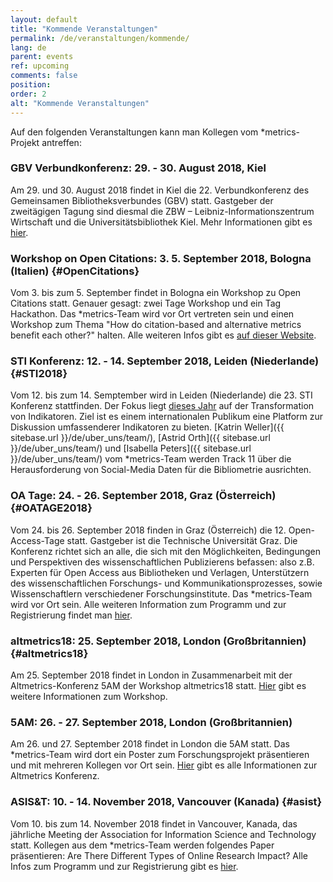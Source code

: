 ```yaml
---
layout: default
title: "Kommende Veranstaltungen"
permalink: /de/veranstaltungen/kommende/
lang: de
parent: events
ref: upcoming
comments: false
position:
order: 2
alt: "Kommende Veranstaltungen"
---
```

<!-- Start editing content here-->

Auf den folgenden Veranstaltungen kann man Kollegen vom \*metrics-Projekt antreffen:

### GBV Verbundkonferenz: 29. - 30. August 2018, Kiel 
Am 29. und 30. August 2018 findet in Kiel die 22. Verbundkonferenz des Gemeinsamen Bibliotheksverbundes (GBV) statt. Gastgeber der zweitägigen Tagung sind diesmal die ZBW – Leibniz-Informationszentrum Wirtschaft und die Universitätsbibliothek Kiel. Mehr Informationen gibt es [hier](https://verbundkonferenz.gbv.de/).
  
### Workshop on Open Citations: 3. 5. September 2018, Bologna (Italien) {#OpenCitations}
Vom 3. bis zum 5. September findet in Bologna ein Workshop zu Open Citations statt. Genauer gesagt: zwei Tage Workshop und ein Tag Hackathon. Das \*metrics-Team wird vor Ort vertreten sein und einen Workshop zum Thema "How do citation-based and alternative metrics benefit each other?" halten. Alle weiteren Infos gibt es [auf dieser Website](https://workshop-oc.github.io/).

### STI Konferenz: 12. - 14. September 2018, Leiden (Niederlande) {#STI2018}
Vom 12. bis zum 14. Semptember wird in Leiden (Niederlande) die 23. STI Konferenz stattfinden. Der Fokus liegt [dieses Jahr](http://sti2018.cwts.nl/) auf der Transformation von Indikatoren. Ziel ist es einem internationalen Publikum eine Platform zur Diskussion umfassenderer Indikatoren zu bieten. [Katrin Weller]({{ sitebase.url }}/de/uber_uns/team/), [Astrid Orth]({{ sitebase.url }}/de/uber_uns/team/) und [Isabella Peters]({{ sitebase.url }}/de/uber_uns/team/) vom \*metrics-Team werden Track 11 über die Herausforderung von Social-Media Daten für die Bibliometrie ausrichten.

### OA Tage: 24. - 26. September 2018, Graz (Österreich) {#OATAGE2018}
Vom 24. bis 26. September 2018 finden in Graz (Österreich) die 12. Open-Access-Tage statt. Gastgeber ist die Technische Universität Graz. Die Konferenz richtet sich an alle, die sich mit den Möglichkeiten, Bedingungen und Perspektiven des wissenschaftlichen Publizierens befassen: also z.B. Experten für Open Access aus Bibliotheken und Verlagen, Unterstützern des wissenschaftlichen Forschungs- und Kommunikationsprozesses, sowie Wissenschaftlern verschiedener Forschungsinstitute. Das \*metrics-Team wird vor Ort sein. Alle weiteren Information zum Programm und zur Registrierung findet man [hier](https://open-access.net/community/open-access-tage/open-access-tage-2018-graz/).

### altmetrics18: 25. September 2018, London (Großbritannien) {#altmetrics18}
Am 25. September 2018 findet in London in Zusammenarbeit mit der Altmetrics-Konferenz 5AM der Workshop altmetrics18 statt. [Hier](http://altmetrics.org/altmetrics18/) gibt es weitere Informationen zum Workshop.

### 5AM: 26. - 27. September 2018, London (Großbritannien)
Am 26. und 27. September 2018 findet in London die 5AM statt. Das \*metrics-Team wird dort ein Poster zum Forschungsprojekt präsentieren und mit mehreren Kollegen vor Ort sein. [Hier](http://www.altmetricsconference.com/) gibt es alle Informationen zur Altmetrics Konferenz.

### ASIS&T: 10. - 14. November 2018, Vancouver (Kanada) {#asist}
Vom 10. bis zum 14. November 2018 findet in Vancouver, Kanada, das jährliche Meeting der Association for Information Science and Technology statt. Kollegen aus dem \*metrics-Team werden folgendes Paper präsentieren: Are There Different Types of Online Research Impact? Alle Infos zum Programm und zur Registrierung gibt es [hier](https://www.asist.org/am18/).
